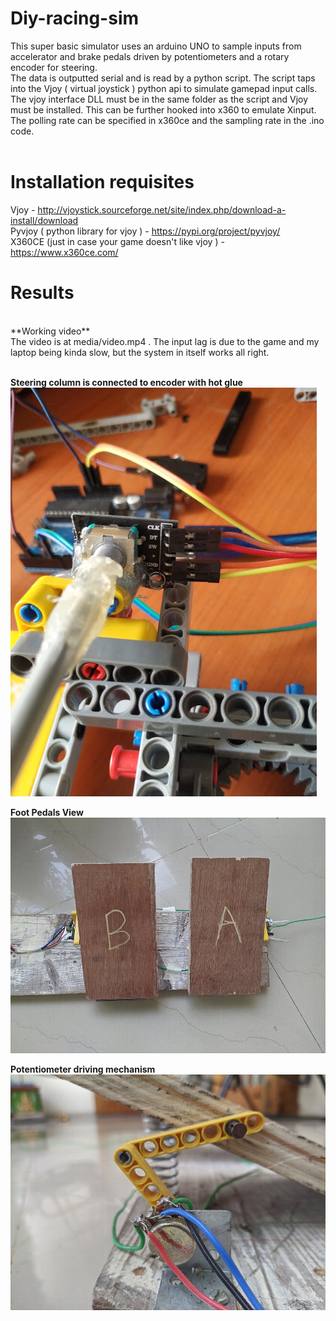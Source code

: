 # Diy-racing-sim
This super basic simulator uses an arduino UNO to sample inputs from accelerator and brake pedals driven by potentiometers and a rotary encoder for steering.<br>
The data is outputted serial and is read by a python script. The script taps into the Vjoy ( virtual joystick ) python api to simulate gamepad input calls.
<br> 
The vjoy interface DLL must be in the same folder as the script and Vjoy must be installed.
This can be further hooked into x360 to emulate Xinput. The polling rate can be specified in x360ce and the sampling rate in the .ino code. 
<br><br>

# Installation requisites
Vjoy - http://vjoystick.sourceforge.net/site/index.php/download-a-install/download <br>
Pyvjoy ( python library for vjoy ) - https://pypi.org/project/pyvjoy/ <br>
X360CE (just in case your game doesn't like vjoy ) - https://www.x360ce.com/ <br>


# Results
<br>
**Working video**
<br> The video is at media/video.mp4 . The input lag is due to the game and my laptop being kinda slow, but the system in itself works all right.<br><br>

**Steering column is connected to encoder with hot glue**<br>
![](media/rotary_encode.jpg )<br>

**Foot Pedals View**<br>
![](media/pedal%20view.jpg )<br>

**Potentiometer driving mechanism**<br>
![](media/trim%20accel.jpg )<br>
